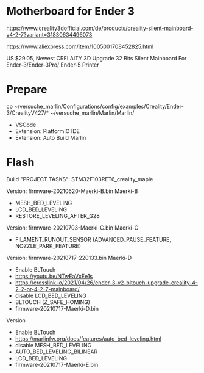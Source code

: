 # Motherboard for Ender 3

https://www.creality3dofficial.com/de/products/creality-silent-mainboard-v4-2-7?variant=31830634496073

https://www.aliexpress.com/item/1005001708452825.html

US $29.05, Newest CRELAITY 3D Upgrade 32 Bits Silent Mainboard For Ender-3/Ender-3Pro/ Ender-5 Printer

# Prepare

cp  ~/versuche_marlin/Configurations/config/examples/Creality/Ender-3/CrealityV427/* ~/versuche_marlin/Marlin/Marlin/

* VSCode
* Extension: PlatformIO IDE
* Extension: Auto Build Marlin

# Flash

Build "PROJECT TASKS": STM32F103RET6_creality_maple

Version: firmware-20210620-Maerki-B.bin Maerki-B
  * MESH_BED_LEVELING
  * LCD_BED_LEVELING
  * RESTORE_LEVELING_AFTER_G28

Version: firmware-20210703-Maerki-C.bin Maerki-C
  * FILAMENT_RUNOUT_SENSOR (ADVANCED_PAUSE_FEATURE, NOZZLE_PARK_FEATURE)

Version: firmware-20210717-220133.bin Maerki-D
  * Enable BLTouch
  * https://youtu.be/NTwEaVxEe1s
  * https://crosslink.io/2021/04/26/ender-3-v2-bltouch-upgrade-creality-4-2-2-or-4-2-7-mainboard/
  * disable LCD_BED_LEVELING
  * BLTOUCH (Z_SAFE_HOMING)
  * firmware-20210717-Maerki-D.bin

Version
  * Enable BLTouch
  * https://marlinfw.org/docs/features/auto_bed_leveling.html
  * disable MESH_BED_LEVELING
  * AUTO_BED_LEVELING_BILINEAR
  * LCD_BED_LEVELING
  * firmware-20210717-Maerki-E.bin
